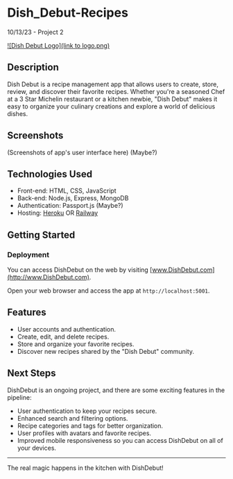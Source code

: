 # Dish_Debut-Recipes
10/13/23 - Project 2



[![Dish Debut Logo](link to logo.png)](http://127.0.0.1:5502/client/)

## Description

Dish Debut is a recipe management app that allows users to create, store, review, and discover their favorite recipes. Whether you're a seasoned Chef at a 3 Star Michelin restaurant or a kitchen newbie, "Dish Debut" makes it easy to organize your culinary creations and explore a world of delicious dishes.

## Screenshots

(Screenshots of app's user interface here) (Maybe?)

## Technologies Used

- Front-end: HTML, CSS, JavaScript
- Back-end: Node.js, Express, MongoDB
- Authentication: Passport.js (Maybe?)
- Hosting: [Heroku](https://www.heroku.com) OR [Railway](https://www.railway.com)

## Getting Started

### Deployment

You can access DishDebut on the web by visiting [www.DishDebut.com](http://www.DishDebut.com).

Open your web browser and access the app at `http://localhost:5001`.

## Features

- User accounts and authentication.
- Create, edit, and delete recipes.
- Store and organize your favorite recipes.
- Discover new recipes shared by the "Dish Debut" community.

## Next Steps

DishDebut is an ongoing project, and there are some exciting features in the pipeline:

- User authentication to keep your recipes secure.
- Enhanced search and filtering options.
- Recipe categories and tags for better organization.
- User profiles with avatars and favorite recipes.
- Improved mobile responsiveness so you can access DishDebut on all of your devices.

---
The real magic happens in the kitchen with DishDebut!

